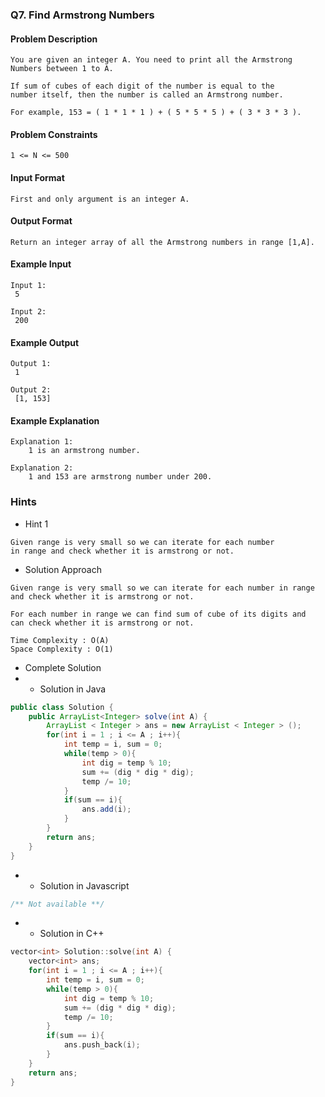 ### Q7. Find Armstrong Numbers
#### Problem Description
```text
You are given an integer A. You need to print all the Armstrong 
Numbers between 1 to A.

If sum of cubes of each digit of the number is equal to the 
number itself, then the number is called an Armstrong number.

For example, 153 = ( 1 * 1 * 1 ) + ( 5 * 5 * 5 ) + ( 3 * 3 * 3 ).
```
#### Problem Constraints
```text
1 <= N <= 500
```
#### Input Format
```text
First and only argument is an integer A.
```
#### Output Format
```text
Return an integer array of all the Armstrong numbers in range [1,A].
```
#### Example Input
```text
Input 1:
 5

Input 2:
 200
```
#### Example Output
```text
Output 1:
 1

Output 2:
 [1, 153]
```
#### Example Explanation
```text
Explanation 1:
    1 is an armstrong number.

Explanation 2:
    1 and 153 are armstrong number under 200.
```
### Hints
* Hint 1
```text
Given range is very small so we can iterate for each number
in range and check whether it is armstrong or not.
```
* Solution Approach
```text
Given range is very small so we can iterate for each number in range 
and check whether it is armstrong or not.

For each number in range we can find sum of cube of its digits and 
can check whether it is armstrong or not.

Time Complexity : O(A)
Space Complexity : O(1)
```
* Complete Solution
* * Solution in Java
```java
public class Solution {
    public ArrayList<Integer> solve(int A) {
        ArrayList < Integer > ans = new ArrayList < Integer > ();
        for(int i = 1 ; i <= A ; i++){
            int temp = i, sum = 0;
            while(temp > 0){
                int dig = temp % 10;
                sum += (dig * dig * dig);
                temp /= 10;
            }
            if(sum == i){
                ans.add(i);
            }
        }
        return ans;
    }
}
```
* * Solution in Javascript
```javascript
/** Not available **/
```
* * Solution in C++
```cpp
vector<int> Solution::solve(int A) {
    vector<int> ans;
	for(int i = 1 ; i <= A ; i++){
		int temp = i, sum = 0;
		while(temp > 0){
			int dig = temp % 10;
			sum += (dig * dig * dig);
			temp /= 10;
		}
		if(sum == i){
			ans.push_back(i);
		}
	}
	return ans;
}
```

